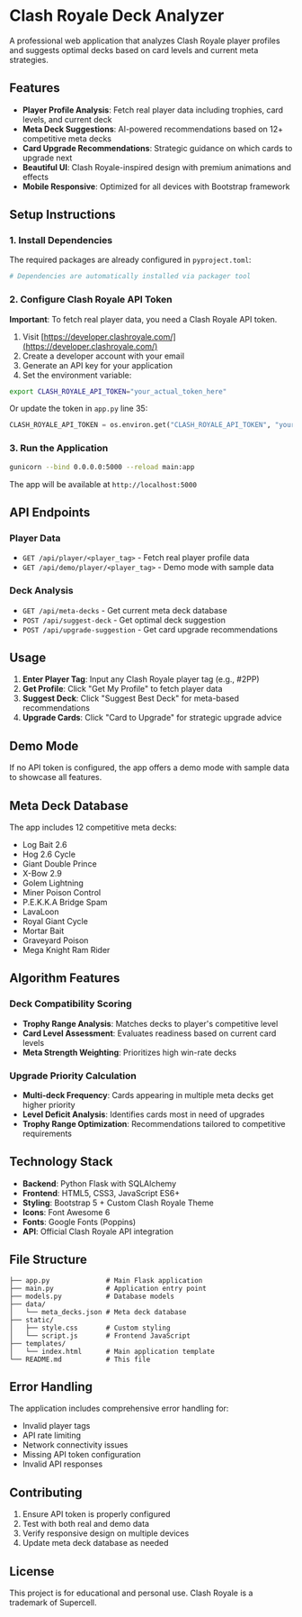 # Clash Royale Deck Analyzer

A professional web application that analyzes Clash Royale player profiles and suggests optimal decks based on card levels and current meta strategies.

## Features

- **Player Profile Analysis**: Fetch real player data including trophies, card levels, and current deck
- **Meta Deck Suggestions**: AI-powered recommendations based on 12+ competitive meta decks
- **Card Upgrade Recommendations**: Strategic guidance on which cards to upgrade next
- **Beautiful UI**: Clash Royale-inspired design with premium animations and effects
- **Mobile Responsive**: Optimized for all devices with Bootstrap framework

## Setup Instructions

### 1. Install Dependencies

The required packages are already configured in `pyproject.toml`:

```bash
# Dependencies are automatically installed via packager tool
```

### 2. Configure Clash Royale API Token

**Important**: To fetch real player data, you need a Clash Royale API token.

1. Visit [https://developer.clashroyale.com/](https://developer.clashroyale.com/)
2. Create a developer account with your email
3. Generate an API key for your application
4. Set the environment variable:

```bash
export CLASH_ROYALE_API_TOKEN="your_actual_token_here"
```

Or update the token in `app.py` line 35:
```python
CLASH_ROYALE_API_TOKEN = os.environ.get("CLASH_ROYALE_API_TOKEN", "your_actual_token_here")
```

### 3. Run the Application

```bash
gunicorn --bind 0.0.0.0:5000 --reload main:app
```

The app will be available at `http://localhost:5000`

## API Endpoints

### Player Data
- `GET /api/player/<player_tag>` - Fetch real player profile data
- `GET /api/demo/player/<player_tag>` - Demo mode with sample data

### Deck Analysis
- `GET /api/meta-decks` - Get current meta deck database
- `POST /api/suggest-deck` - Get optimal deck suggestion
- `POST /api/upgrade-suggestion` - Get card upgrade recommendations

## Usage

1. **Enter Player Tag**: Input any Clash Royale player tag (e.g., #2PP)
2. **Get Profile**: Click "Get My Profile" to fetch player data
3. **Suggest Deck**: Click "Suggest Best Deck" for meta-based recommendations
4. **Upgrade Cards**: Click "Card to Upgrade" for strategic upgrade advice

## Demo Mode

If no API token is configured, the app offers a demo mode with sample data to showcase all features.

## Meta Deck Database

The app includes 12 competitive meta decks:
- Log Bait 2.6
- Hog 2.6 Cycle  
- Giant Double Prince
- X-Bow 2.9
- Golem Lightning
- Miner Poison Control
- P.E.K.K.A Bridge Spam
- LavaLoon
- Royal Giant Cycle
- Mortar Bait
- Graveyard Poison
- Mega Knight Ram Rider

## Algorithm Features

### Deck Compatibility Scoring
- **Trophy Range Analysis**: Matches decks to player's competitive level
- **Card Level Assessment**: Evaluates readiness based on current card levels
- **Meta Strength Weighting**: Prioritizes high win-rate decks

### Upgrade Priority Calculation
- **Multi-deck Frequency**: Cards appearing in multiple meta decks get higher priority
- **Level Deficit Analysis**: Identifies cards most in need of upgrades
- **Trophy Range Optimization**: Recommendations tailored to competitive requirements

## Technology Stack

- **Backend**: Python Flask with SQLAlchemy
- **Frontend**: HTML5, CSS3, JavaScript ES6+
- **Styling**: Bootstrap 5 + Custom Clash Royale Theme
- **Icons**: Font Awesome 6
- **Fonts**: Google Fonts (Poppins)
- **API**: Official Clash Royale API integration

## File Structure

```
├── app.py              # Main Flask application
├── main.py             # Application entry point
├── models.py           # Database models
├── data/
│   └── meta_decks.json # Meta deck database
├── static/
│   ├── style.css       # Custom styling
│   └── script.js       # Frontend JavaScript
├── templates/
│   └── index.html      # Main application template
└── README.md           # This file
```

## Error Handling

The application includes comprehensive error handling for:
- Invalid player tags
- API rate limiting
- Network connectivity issues
- Missing API token configuration
- Invalid API responses

## Contributing

1. Ensure API token is properly configured
2. Test with both real and demo data
3. Verify responsive design on multiple devices
4. Update meta deck database as needed

## License

This project is for educational and personal use. Clash Royale is a trademark of Supercell.